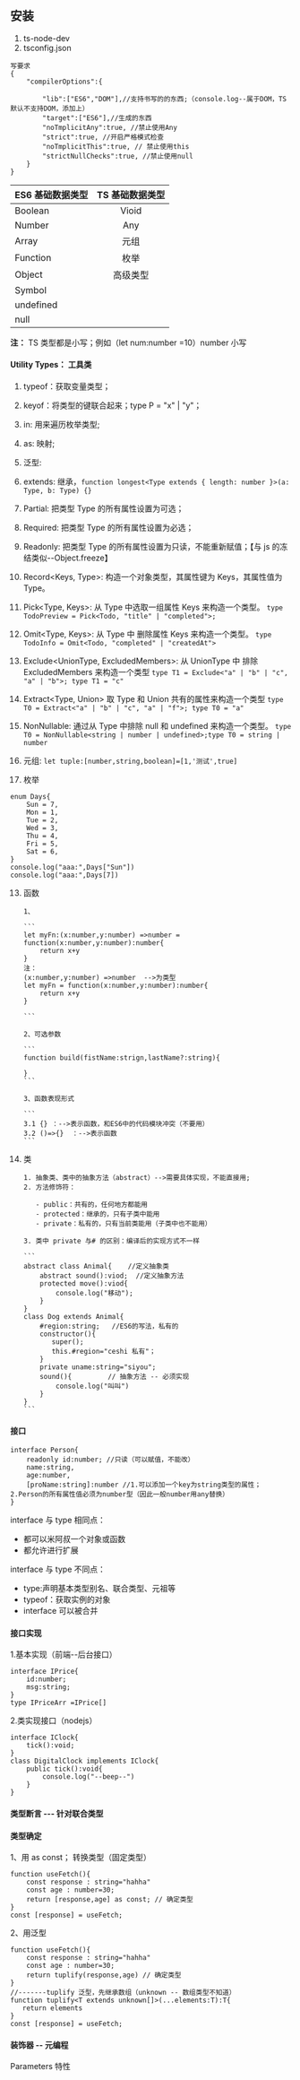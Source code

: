 ## 安装

1. ts-node-dev
2. tsconfig.json

```
写要求
{
    "compilerOptions":{

        "lib":["ES6","DOM"],//支持书写的的东西;（console.log--属于DOM，TS默认不支持DOM，添加上）
        "target":["ES6"],//生成的东西
        "noTmplicitAny":true, //禁止使用Any
        "strict":true, //开启严格模式检查
        "noTmplicitThis":true, // 禁止使用this
        "strictNullChecks":true, //禁止使用null
    }
}

```

| ES6 基础数据类型 | TS 基础数据类型 |
| :--------------- | :-------------: |
| Boolean          |      Vioid      |
| Number           |       Any       |
| Array            |      元组       |
| Function         |      枚举       |
| Object           |    高级类型     |
| Symbol           |                 |
| undefined        |                 |
| null             |                 |

**注：** TS 类型都是小写；例如（let num:number =10）number 小写

#### Utility Types： 工具类

1. typeof：获取变量类型；
2. keyof：将类型的键联合起来；type P = "x" | "y"；
3. in: 用来遍历枚举类型;
4. as: 映射;
5. 泛型:
6. extends: 继承，`function longest<Type extends { length: number }>(a: Type, b: Type) {}`
7. Partial<Type>: 把类型 Type 的所有属性设置为可选；
8. Required<Type>: 把类型 Type 的所有属性设置为必选；
9. Readonly<Type>: 把类型 Type 的所有属性设置为只读，不能重新赋值；【与 js 的冻结类似--Object.freeze】
10. Record<Keys, Type>: 构造一个对象类型，其属性键为 Keys，其属性值为 Type。
11. Pick<Type, Keys>: 从 Type 中选取一组属性 Keys 来构造一个类型。
    `type TodoPreview = Pick<Todo, "title" | "completed">;`
12. Omit<Type, Keys>: 从 Type 中 删除属性 Keys 来构造一个类型。
    `type TodoInfo = Omit<Todo, "completed" | "createdAt">`
13. Exclude<UnionType, ExcludedMembers>: 从 UnionType 中 排除 ExcludedMembers 来构造一个类型
    `type T1 = Exclude<"a" | "b" | "c", "a" | "b">; type T1 = "c"`
14. Extract<Type, Union> 取 Type 和 Union 共有的属性来构造一个类型
    `type T0 = Extract<"a" | "b" | "c", "a" | "f">; type T0 = "a"`

15. NonNullable<Type>: 通过从 Type 中排除 null 和 undefined 来构造一个类型。
    `type T0 = NonNullable<string | number | undefined>;type T0 = string | number`

16. 元组: `let tuple:[number,string,boolean]=[1,'测试',true]`

17. 枚举

```
enum Days{
    Sun = 7,
    Mon = 1,
    Tue = 2,
    Wed = 3,
    Thu = 4,
    Fri = 5,
    Sat = 6,
}
console.log("aaa:",Days["Sun"])
console.log("aaa:",Days[7])
```

13. 函数

        1、

        ```
        let myFn:(x:number,y:number) =>number = function(x:number,y:number):number{
            return x+y
        }
        注：
        (x:number,y:number) =>number  -->为类型
        let myFn = function(x:number,y:number):number{
            return x+y
        }

        ```

        2、可选参数

        ```
        function build(fistName:strign,lastName?:string){

        }
        ```

        3、函数表现形式

        ```
        3.1 {} ：-->表示函数，和ES6中的代码模块冲突（不要用）
        3.2 ()=>{}  ：-->表示函数
        ```

14. 类

        1. 抽象类、类中的抽象方法（abstract）-->需要具体实现，不能直接用;
        2. 方法修饰符：

           - public：共有的，任何地方都能用
           - protected：继承的，只有子类中能用
           - private：私有的，只有当前类能用（子类中也不能用）

        3. 类中 private 与# 的区别：编译后的实现方式不一样

        ```
        abstract class Animal{    //定义抽象类
            abstract sound():viod;  //定义抽象方法
            protected move():viod{
                console.log("移动");
            }
        }
        class Dog extends Animal{
            #region:string;   //ES6的写法，私有的
            constructor(){
               super();
               this.#region="ceshi 私有"；
            }
            private uname:string="siyou";
            sound(){         // 抽象方法 -- 必须实现
                console.log("叫叫")
            }
        }
        ```

#### 接口

```
interface Person{
    readonly id:number; //只读（可以赋值，不能改）
    name:string,
    age:number,
    [proName:string]:number //1.可以添加一个key为string类型的属性；2.Person的所有属性值必须为number型（因此一般number用any替换）
}
```

interface 与 type 相同点：

- 都可以米阿叔一个对象或函数
- 都允许进行扩展

interface 与 type 不同点：

- type:声明基本类型别名、联合类型、元祖等
- typeof：获取实例的对象
- interface 可以被合并

#### 接口实现

1.基本实现（前端--后台接口）

```
interface IPrice{
    id:number;
    msg:string;
}
type IPriceArr =IPrice[]
```

2.类实现接口（nodejs）

```
interface IClock{
    tick():void;
}
class DigitalClock implements IClock{
    public tick():void{
        console.log("--beep--")
    }
}
```

#### 类型断言 --- 针对联合类型

#### 类型确定

1、用 as const； 转换类型（固定类型）

```
function useFetch(){
    const response : string="hahha"
    const age : number=30;
    return [response,age] as const; // 确定类型
}
const [response] = useFetch;
```

2、用泛型

```
function useFetch(){
    const response : string="hahha"
    const age : number=30;
    return tuplify(response,age) // 确定类型
}
//-------tuplify 泛型，先继承数组（unknown -- 数组类型不知道）
function tuplify<T extends unknown[]>(...elements:T):T{
   return elements
}
const [response] = useFetch;
```

#### 装饰器 -- 元编程

Parameters 特性
